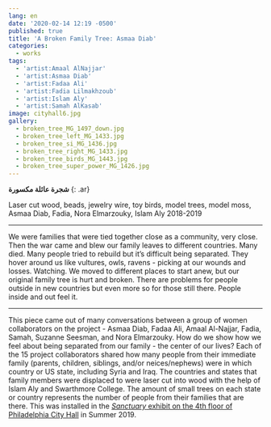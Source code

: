 ```yaml
---
lang: en
date: '2020-02-14 12:19 -0500'
published: true
title: 'A Broken Family Tree: Asmaa Diab'
categories:
  - works
tags:
  - 'artist:Amaal AlNajjar'
  - 'artist:Asmaa Diab'
  - 'artist:Fadaa Ali'
  - 'artist:Fadia Lilmakhzoub'
  - 'artist:Islam Aly'
  - 'artist:Samah AlKasab'
image: cityhall6.jpg
gallery:
  - broken_tree_MG_1497_down.jpg
  - broken_tree_left_MG_1433.jpg
  - broken_tree_si_MG_1436.jpg
  - broken_tree_right_MG_1433.jpg
  - broken_tree_birds_MG_1443.jpg
  - broken_tree_super_power_MG_1426.jpg
---
```

**شجرة عائلة مكسورة**
{: .ar}

Laser cut wood, beads, jewelry wire, toy birds, model trees, model moss,
Asmaa Diab, Fadia, Nora Elmarzouky, Islam Aly
2018-2019

<hr/>

We were families that were tied together close as a community, very close. 
Then the war came and blew our family leaves to different countries. 
Many died. 
Many people tried to rebuild but it’s difficult being separated. 
They hover around us like vultures, owls, ravens - picking at our wounds and losses. Watching.
We moved to different places to start anew, but our original family tree is hurt and broken. 
There are problems for people outside in new countries but even more so for those still there. 
People inside and out feel it. 

<hr/>

This piece came out of many conversations between a group of women collaborators on the project - Asmaa Diab, Fadaa Ali, Amaal Al-Najjar, Fadia, Samah, Suzanne Seesman, and Nora Elmarzouky. How do we show how we feel about being separated from our family - the center of our lives? Each of the 15 project collaborators shared how many people from their immediate family (parents, children, siblings, and/or neices/nephews) were in which country or US state, including Syria and Iraq. The countries and states that family members were displaced to were laser cut into wood with the help of Islam Aly and Swarthmore College. The amount of small trees on each state or country represents the number of people from their families that are there. This was installed in the [_Sanctuary_ exhibit on the 4th floor of Philadelphia City Hall](http://fps.swarthmore.edu/exhibitions/exhibit:city%20hall/sanctuary/) in Summer 2019.
